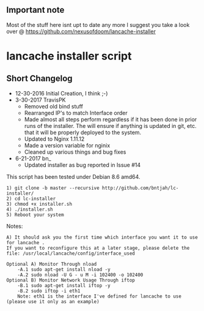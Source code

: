 ## Important note
Most of the stuff here isnt upt to date any more
I suggest you take a look over @ https://github.com/nexusofdoom/lancache-installer

lancache installer script
=========================

## Short Changelog
* 12-30-2016 Initial Creation, I think ;-)
* 3-30-2017 TravisPK
    * Removed old bind stuff
    * Rearranged IP's to match Interface order
    * Made almost all steps perform regardless if it has been done in prior runs of the installer. The will ensure if anything is updated in git, etc. that it will be properly deployed to the system.
    * Updated to Nginx 1.11.12
    * Made a version variable for nginix
    * Cleaned up various things and bug fixes
* 6-21-2017 bn_
    * Updated installer as bug reported in Issue #14

This script has been tested under Debian 8.6 amd64.

    1) git clone -b master --recursive http://github.com/bntjah/lc-installer/
    2) cd lc-installer
	3) chmod +x installer.sh
	4) ./installer.sh
	5) Reboot your system
	
Notes:

	A) It should ask you the first time which interface you want it to use for lancache .
	If you want to reconfigure this at a later stage, please delete the file: /usr/local/lancache/config/interface_used

	Optional A) Monitor Through nload
		-A.1 sudo apt-get install nload -y
		-A.2 sudo nload -U G - u M -i 102400 -o 102400
	Optional B) Monitor Network Usage Through iftop
		-B.1 sudo apt-get install iftop -y
		-B.2 sudo iftop -i eth1
		Note: eth1 is the interface I've defined for lancache to use (please use it only as an example)
		
